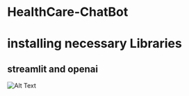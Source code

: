 # HealthCare-ChatBot

# installing necessary Libraries
## streamlit and openai
![Alt Text](https://drive.google.com/file/d/1tlH5mMRfKZVhevdl3ailzApXYP66IviG/view?usp=sharing)

